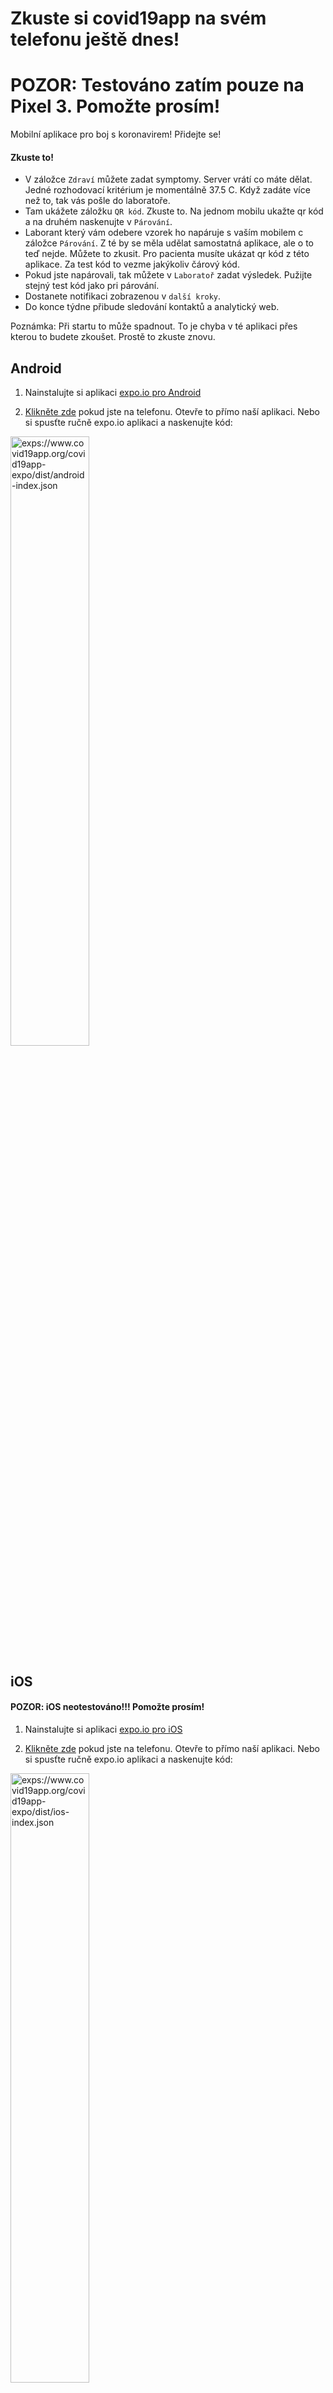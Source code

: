 # Zkuste si covid19app na svém telefonu ještě dnes!

# POZOR: Testováno zatím pouze na Pixel 3. Pomožte prosím!

Mobilní aplikace pro boj s koronavirem! Přidejte se!


#### Zkuste to!

* V záložce `Zdraví` můžete zadat symptomy. Server vrátí co máte dělat. Jedné rozhodovací kritérium
  je momentálně 37.5 C. Když zadáte více než to, tak vás pošle do laboratoře.
* Tam ukážete záložku `QR kód`. Zkuste to. Na jednom mobilu ukažte qr kód a na druhém naskenujte v `Párování`.
* Laborant který vám odebere vzorek ho napáruje s vaším mobilem c záložce `Párování`.
  Z té by se měla udělat samostatná aplikace, ale o to teď nejde. Můžete to zkusit.
  Pro pacienta musíte ukázat qr kód z této aplikace. Za test kód to vezme jakýkoliv čárový kód.
* Pokud jste napárovali, tak můžete v `Laboratoř` zadat výsledek. Pužijte stejný test kód jako pri párování.
* Dostanete notifikaci zobrazenou v `další kroky`.
* Do konce týdne přibude sledování kontaktů a analytický web.

Poznámka: Při startu to může spadnout. To je chyba v té aplikaci přes kterou to budete zkoušet. Prostě to zkuste znovu.



## Android

1. Nainstalujte si aplikaci [expo.io pro Android](https://play.google.com/store/apps/details?id=host.exp.exponent)

2. [Klikněte zde](exps://www.covid19app.org/covid19app-expo/dist/android-index.json)
   pokud jste na telefonu. Otevře to přímo naší aplikaci. Nebo si spusťte ručně expo.io aplikaci a naskenujte kód:

<a href="exps://www.covid19app.org/covid19app-expo/dist/android-index.json">
  <img src="https://www.covid19app.org/covid19app-expo/images/android-qr-code.png" width="50%"
      alt="exps://www.covid19app.org/covid19app-expo/dist/android-index.json" />
</a>



## iOS

#### POZOR: iOS neotestováno!!! Pomožte prosím!

1. Nainstalujte si aplikaci [expo.io pro iOS](https://itunes.apple.com/app/apple-store/id982107779)

2. [Klikněte zde](exps://www.covid19app.org/covid19app-expo/dist/ios-index.json)
   pokud jste na telefonu. Otevře to přímo naší aplikaci. Nebo si spusťte ručně expo.io aplikaci a naskenujte kód:

<a href="exps://www.covid19app.org/covid19app-expo/dist/ios-index.json">
  <img src="https://www.covid19app.org/covid19app-expo/images/ios-qr-code.png" width="50%"
      alt="exps://www.covid19app.org/covid19app-expo/dist/ios-index.json" />
</a>
